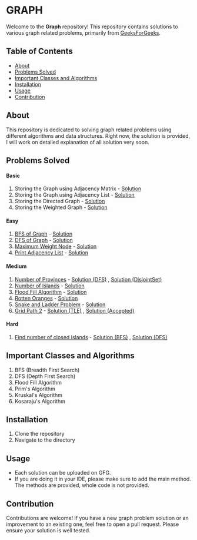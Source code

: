 # GRAPH
Welcome to the **Graph** repository! This repository contains solutions to various graph related problems, primarily from [GeeksForGeeks](https://geeksforgeeks.org).

## Table of Contents

- [About](#about)
- [Problems Solved](#problems-solved)
- [Important Classes and Algorithms](#important-classes-and-algorithms)
- [Installation](#installation)
- [Usage](#usage)
- [Contribution](#contribution)

## About
This repository is dedicated to solving graph related problems using different algorithms and data structures. Right now, the solution is provided, I will work on detailed explanation of all solution very soon.

## Problems Solved

#### Basic
1. Storing the Graph using Adjacency Matrix - [Solution](./Basic/StoringTheGraph1.java)
2. Storing the Graph using Adjacency List - [Solution](./Basic/StoringTheGraph2.java)
3. Storing the Directed Graph - [Solution](./Basic/StoringTheDirectedGraph.java)
4. Storing the Weighted Graph - [Solution](./Basic/StoringTheWeightedGraph.java)


#### Easy

1. [BFS of Graph](https://www.geeksforgeeks.org/problems/bfs-traversal-of-graph/1) - [Solution](./Easy/BFSofGraph.java)
2. [DFS of Graph](https://www.geeksforgeeks.org/problems/depth-first-traversal-for-a-graph/1) - [Solution](./Easy/DFSofGraph.java)
3. [Maximum Weight Node](https://www.geeksforgeeks.org/problems/maximum-weight-node--170645/1) - [Solution](./Easy/MaximumWeightNode.java)
4. [Print Adjacency List](https://www.geeksforgeeks.org/problems/print-adjacency-list-1587115620/1) - [Solution](./Easy/PrintAdjacencyList.java)

#### Medium

1. [Number of Provinces](https://www.geeksforgeeks.org/problems/number-of-provinces/1) - [Solution (DFS)](./Medium/NumberOfProvinces/DFSApproach.java) , [Solution (DisjointSet)](./Medium/NumberOfProvinces/DisjointSetApproach.java)
2. [Number of Islands](https://www.geeksforgeeks.org/problems/find-the-number-of-islands/1) - [Solution](./Medium/NumberOfIslands.java)
3. [Flood Fill Algorithm](https://www.geeksforgeeks.org/problems/flood-fill-algorithm1856/1) - [Solution](./Medium/FloodFillAlgorithm.java)
4. [Rotten Oranges](https://www.geeksforgeeks.org/problems/rotten-oranges2536/1) - [Solution](./Medium/RottenOranges.java)
5. [Snake and Ladder Problem](https://www.geeksforgeeks.org/problems/snake-and-ladder-problem4816/1) - [Solution](./Medium/SnakeAndLadderProblem.java)
6. [Grid Path 2](https://www.geeksforgeeks.org/problems/grid-path-2/1) - [Solution (TLE)](./Medium/Grid%20Path%202/PlainDFS.java)  ,  [Solution (Accepted)](./Medium/Grid%20Path%202/DFSwithMemorization.java)

#### Hard

1. [Find number of closed islands](https://www.geeksforgeeks.org/problems/find-number-of-closed-islands/1) - [Solution (BFS)](./Hard/Find%20Number%20Of%20Closed%20Islands/BFSApproach.java) , [Solution (DFS)](./Hard/Find%20Number%20Of%20Closed%20Islands/DFSApproach.java)

## Important Classes and Algorithms

1. BFS (Breadth First Search)
2. DFS (Depth First Search)
3. Flood Fill Algorithm
4. Prim's Algorithm
5. Kruskal's Algorithm
6. Kosaraju's Algorithm
   
## Installation
1. Clone the repository
2. Navigate to the directory

## Usage
- Each solution can be uploaded on GFG.
- If you are doing it in your IDE, please make sure to add the main method. The methods are provided, whole code is not provided.

## Contribution
Contributions are welcome! If you have a new graph problem solution or an improvement to an existing one, feel free to open a pull request. Please ensure your solution is well tested.
